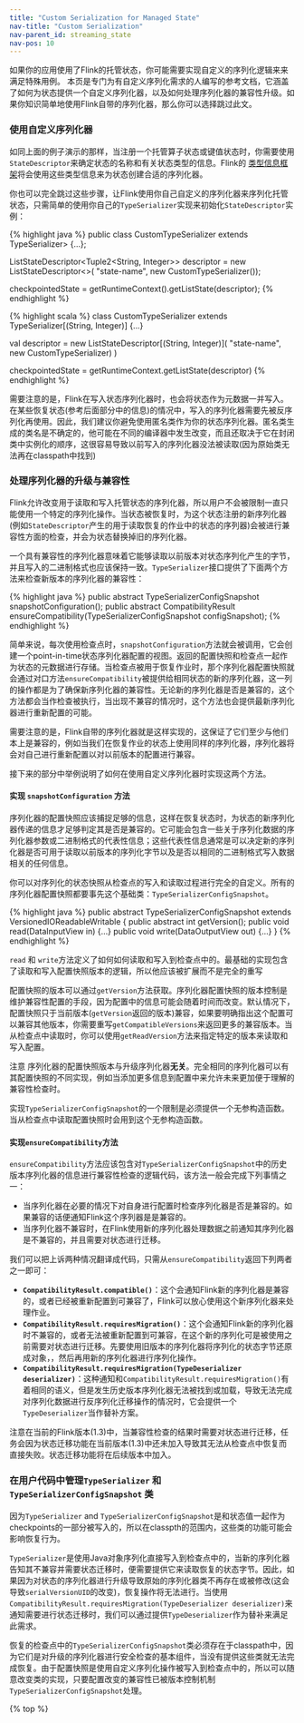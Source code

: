 ```yaml
---
title: "Custom Serialization for Managed State"
nav-title: "Custom Serialization"
nav-parent_id: streaming_state
nav-pos: 10
---
```

<!--
Licensed to the Apache Software Foundation (ASF) under one
or more contributor license agreements.  See the NOTICE file
distributed with this work for additional information
regarding copyright ownership.  The ASF licenses this file
to you under the Apache License, Version 2.0 (the
"License"); you may not use this file except in compliance
with the License.  You may obtain a copy of the License at

  http://www.apache.org/licenses/LICENSE-2.0

Unless required by applicable law or agreed to in writing,
software distributed under the License is distributed on an
"AS IS" BASIS, WITHOUT WARRANTIES OR CONDITIONS OF ANY
KIND, either express or implied.  See the License for the
specific language governing permissions and limitations
under the License.
-->

如果你的应用使用了Flink的托管状态，你可能需要实现自定义的序列化逻辑来来满足特殊用例。
本页是专门为有自定义序列化需求的人编写的参考文档，它涵盖了如何为状态提供一个自定义序列化器，以及如何处理序列化器的兼容性升级。如果你知识简单地使用Flink自带的序列化器，那么你可以选择跳过此文。

### 使用自定义序列化器

如同上面的例子演示的那样，当注册一个托管算子状态或键值状态时，你需要使用`StateDescriptor`来确定状态的名称和有关状态类型的信息。Flink的
[类型信息框架](../../types_serialization.html)将会使用这些类型信息来为状态创建合适的序列化器。

你也可以完全跳过这些步骤，让Flink使用你自己自定义的序列化器来序列化托管状态，只需简单的使用你自己的`TypeSerializer`实现来初始化`StateDescriptor`实例：

<div class="codetabs" markdown="1">
<div data-lang="java" markdown="1">
{% highlight java %}
public class CustomTypeSerializer extends TypeSerializer<Tuple2<String, Integer>> {...};

ListStateDescriptor<Tuple2<String, Integer>> descriptor =
    new ListStateDescriptor<>(
        "state-name",
        new CustomTypeSerializer());

checkpointedState = getRuntimeContext().getListState(descriptor);
{% endhighlight %}
</div>

<div data-lang="scala" markdown="1">
{% highlight scala %}
class CustomTypeSerializer extends TypeSerializer[(String, Integer)] {...}

val descriptor = new ListStateDescriptor[(String, Integer)](
    "state-name",
    new CustomTypeSerializer)
)

checkpointedState = getRuntimeContext.getListState(descriptor)
{% endhighlight %}
</div>
</div>

需要注意的是，Flink在写入状态序列化器时，也会将状态作为元数据一并写入。在某些恢复状态(参考后面部分中的信息)的情况中，写入的序列化器需要先被反序列化再使用。因此，我们建议你避免使用匿名类作为你的状态序列化器。匿名类生成的类名是不确定的，他可能在不同的编译器中发生改变，而且还取决于它在封闭类中实例化的顺序，这很容易导致以前写入的序列化器没法被读取(因为原始类无法再在classpath中找到)

### 处理序列化器的升级与兼容性

Flink允许改变用于读取和写入托管状态的序列化器，所以用户不会被限制一直只能使用一个特定的序列化操作。当状态被恢复时，为这个状态注册的新序列化器(例如`StateDescriptor`产生的用于读取恢复的作业中的状态的序列器)会被进行兼容性方面的检查，并会为状态替换掉旧的序列化器。

一个具有兼容性的序列化器意味着它能够读取以前版本对状态序列化产生的字节，并且写入的二进制格式也应该保持一致。`TypeSerializer`接口提供了下面两个方法来检查新版本的序列化器的兼容性：

{% highlight java %}
public abstract TypeSerializerConfigSnapshot snapshotConfiguration();
public abstract CompatibilityResult ensureCompatibility(TypeSerializerConfigSnapshot configSnapshot);
{% endhighlight %}

简单来说，每次使用检查点时，`snapshotConfiguration`方法就会被调用，它会创建一个point-in-time状态序列化器配置的视图。返回的配置快照和检查点一起作为状态的元数据进行存储。当检查点被用于恢复作业时，那个序列化器配置快照就会通过对口方法`ensureCompatibility`被提供给相同状态的新的序列化器，这一列的操作都是为了确保新序列化器的兼容性。无论新的序列化器是否是兼容的，这个方法都会当作检查被执行，当出现不兼容的情况时，这个方法也会提供最新序列化器进行重新配置的可能。

需要注意的是，Flink自带的序列化器就是这样实现的，这保证了它们至少与他们本上是兼容的，例如当我们在恢复作业的状态上使用同样的序列化器，序列化器将会对自己进行重新配置以对以前版本的配置进行兼容。

接下来的部分中举例说明了如何在使用自定义序列化器时实现这两个方法。

#### 实现 `snapshotConfiguration` 方法
序列化器的配置快照应该捕捉足够的信息，这样在恢复状态时，为状态的新序列化器传递的信息才足够判定其是否是兼容的。它可能会包含一些关于序列化数据的序列化器参数或二进制格式的代表性信息；这些代表性信息通常是可以决定新的序列化器是否可用于读取以前版本的序列化字节以及是否以相同的二进制格式写入数据相关的任何信息。

你可以对序列化的状态快照从检查点的写入和读取过程进行完全的自定义。所有的序列化器配置快照都要事先这个基础类：`TypeSerializerConfigSnapshot`。

{% highlight java %}
public abstract TypeSerializerConfigSnapshot extends VersionedIOReadableWritable {
  public abstract int getVersion();
  public void read(DataInputView in) {...}
  public void write(DataOutputView out) {...}
}
{% endhighlight %}

`read` 和 `write`方法定义了如何如何读取和写入到检查点中的。最基础的实现包含了读取和写入配置快照版本的逻辑，所以他应该被扩展而不是完全的重写

配置快照的版本可以通过`getVersion`方法获取。序列化器配置快照的版本控制是维护兼容性配置的手段，因为配置中的信息可能会随着时间而改变。默认情况下，配置快照只于当前版本(`getVersion`返回的版本)兼容，如果要明确指出这个配置可以兼容其他版本，你需要重写`getCompatibleVersions`来返回更多的兼容版本。当从检查点中读取时，你可以使用`getReadVersion`方法来指定特定的版本来读取和写入配置。

<span class="label label-danger">注意</span> 序列化器的配置快照版本与升级序列化器**无关**。完全相同的序列化器可以有其配置快照的不同实现，例如当添加更多信息到配置中来允许未来更加便于理解的兼容性检查时。

实现`TypeSerializerConfigSnapshot`的一个限制是必须提供一个无参构造函数。当从检查点中读取配置快照时会用到这个无参构造函数。

#### 实现`ensureCompatibility`方法

`ensureCompatibility`方法应该包含对`TypeSerializerConfigSnapshot`中的历史版本序列化器的信息进行兼容性检查的逻辑代码，该方法一般会完成下列事情之一：

  * 当序列化器在必要的情况下对自身进行配置时检查序列化器是否是兼容的。如果兼容的话便通知Flink这个序列器是是兼容的。
  * 当序列化器不兼容时，在Flink使用新的序列化器处理数据之前通知其序列化器是不兼容的，并且需要对状态进行迁移。

我们可以把上诉两种情况翻译成代码，只需从`ensureCompatibility`返回下列两者之一即可：

  * **`CompatibilityResult.compatible()`**：这个会通知Flink新的序列化器是兼容的，或者已经被重新配置到可兼容了，Flink可以放心使用这个新序列化器来处理作业。
  * **`CompatibilityResult.requiresMigration()`**：这个会通知Flink新的序列化器时不兼容的，或者无法被重新配置到可兼容，在这个新的序列化可是被使用之前需要对状态进行迁移。先要使用旧版本的序列化器将序列化的状态字节还原成对象，，然后再用新的序列化器进行序列化操作。
  * **`CompatibilityResult.requiresMigration(TypeDeserializer deserializer)`**：这种通知和`CompatibilityResult.requiresMigration()`有着相同的语义，但是发生历史版本序列化器无法被找到或加载，导致无法完成对序列化数据进行反序列化迁移操作的情况时，它会提供一个`TypeDeserializer`当作替补方案。

<span class="label label-danger">注意</span>在当前的Flink版本(1.3)中，当兼容性检查的结果时需要对状态进行迁移，任务会因为状态迁移功能在当前版本(1.3)中还未加入导致其无法从检查点中恢复而直接失败。状态迁移功能将在后续版本中加入。

### 在用户代码中管理`TypeSerializer` 和 `TypeSerializerConfigSnapshot` 类

因为`TypeSerializer` and `TypeSerializerConfigSnapshot`是和状态值一起作为checkpoints的一部分被写入的，所以在classpth的范围内，这些类的功能可能会影响恢复行为。

`TypeSerializer`是使用Java对象序列化直接写入到检查点中的，当新的序列化器告知其不兼容并需要状态迁移时，便需要提供它来读取恢复的状态字节。因此，如果因为对状态的序列化器进行升级导致原始的序列化器类不再存在或被修改(这会导致`serialVersionUID`的改变)，恢复操作将无法进行。当使用`CompatibilityResult.requiresMigration(TypeDeserializer deserializer)`来通知需要进行状态迁移时，我们可以通过提供`TypeDeserializer`作为替补来满足此需求。

恢复的检查点中的`TypeSerializerConfigSnapshot`类必须存在于classpath中，因为它们是对升级的序列化器进行安全检查的基本组件，当没有提供这些类就无法完成恢复。由于配置快照是使用自定义序列化操作被写入到检查点中的，所以可以随意改变类的实现，只要配置改变的兼容性已被版本控制机制 `TypeSerializerConfigSnapshot`处理。

{% top %}
